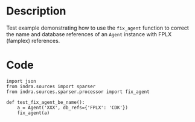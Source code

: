 # Description
Test example demonstrating how to use the `fix_agent` function to correct the name and database references of an `Agent` instance with FPLX (famplex) references.

# Code
```
import json
from indra.sources import sparser
from indra.sources.sparser.processor import fix_agent

def test_fix_agent_be_name():
    a = Agent('XXX', db_refs={'FPLX': 'CDK'})
    fix_agent(a)

```
